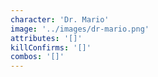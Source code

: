 ```yaml
---
character: 'Dr. Mario'
image: '../images/dr-mario.png'
attributes: '[]'
killConfirms: '[]'
combos: '[]'
---
```

